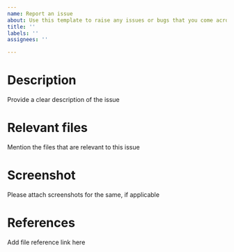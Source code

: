 ```yaml
---
name: Report an issue
about: Use this template to raise any issues or bugs that you come across in the project
title: ''
labels: ''
assignees: ''

---
```


# Description
Provide a clear description of the issue

# Relevant files
Mention the files that are relevant to this issue

# Screenshot
Please attach screenshots for the same, if applicable

# References
Add file reference link here
